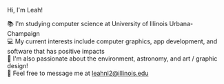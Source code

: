 
Hi, I'm Leah!

📚 I'm studying computer science at University of Illinois Urbana-Champaign 
<br>💻 My current interests include computer graphics, app development, and software that has positive impacts
<br>🌠 I'm also passionate about the environment, astronomy, and art / graphic design!
<br>💬 Feel free to message me at leahnl2@illinois.edu

<!--
**leahlud/leahlud** is a ✨ _special_ ✨ repository because its `README.md` (this file) appears on your GitHub profile.

Here are some ideas to get you started:

- 🔭 I’m currently working on ...
- 🌱 I’m currently learning ...
- 👯 I’m looking to collaborate on ...
- 🤔 I’m looking for help with ...
- 💬 Ask me about ...
- 📫 How to reach me: ...
- 😄 Pronouns: ...
- ⚡ Fun fact: ...
-->
